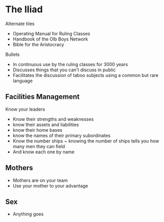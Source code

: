 # The Iliad

Alternate tiles

* Operating Manual for Ruling Classes
* Handbook of the Olb Boys Network
* Bible for the Aristocracy

Bullets

* In continuous use by the ruling classes for 3000 years
* Discusses things that you can't discuss in public
* Facilitates the discussion of taboo subjects using a common but rare language

## Facilities Management

Know your leaders

* Know their strengths and weaknesses
* know their assets and liabilities
* know their home bases
* know the names of their primary subordinates
* Know the number ships ~ knowing the number of ships tells you how many men they can field
* And know each one by name

## Mothers

* Mothers are on your team
* Use your mother to your advantage

## Sex

* Anything goes

